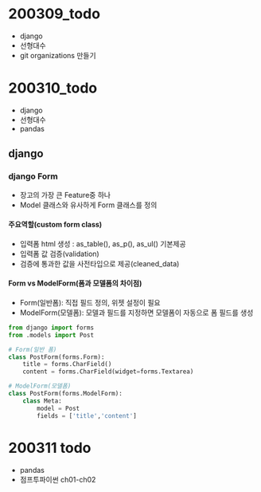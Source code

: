 # 200309_todo

- django
- 선형대수
- git organizations 만들기


# 200310_todo

- django
- 선형대수
- pandas


## django

### django Form

- 장고의 가장 큰 Feature중 하나
- Model 클래스와 유사하게 Form 클래스를 정의

#### 주요역할(custom form class)

- 입력폼 html 생성 : as_table(), as_p(), as_ul() 기본제공
- 입력폼 값 검증(validation)
- 검증에 통과한 값을 사전타입으로 제공(cleaned_data)

#### Form vs ModelForm(폼과 모델폼의 차이점)

- Form(일반폼): 직접 필드 정의, 위젯 설정이 필요
- ModelForm(모델폼): 모델과 필드를 지정하면 모델폼이 자동으로 폼 필드를 생성

```python
from django import forms
from .models import Post

# Form(일반 폼)
class PostForm(forms.Form):
    title = forms.CharField()
    content = forms.CharField(widget=forms.Textarea)

# ModelForm(모델폼)
class PostForm(forms.ModelForm):
    class Meta:
        model = Post
        fields = ['title','content']

```

# 200311 todo

- pandas
- 점프투파이썬 ch01-ch02
